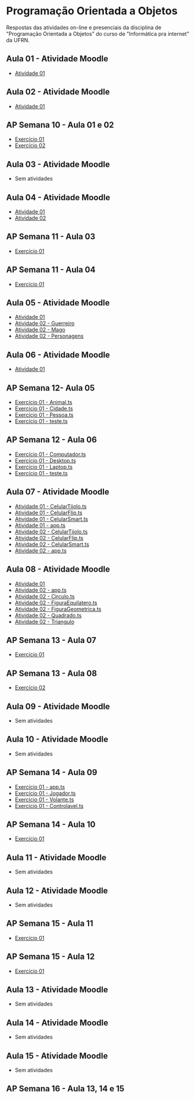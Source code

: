 # Programação Orientada a Objetos
 Respostas das atividades on-line e presenciais da disciplina de "Programação Orientada a Objetos" do curso de "Informática pra internet" da UFRN.
 
## Aula 01 - Atividade Moodle
* [Atividade 01](https://github.com/felipemadu13/JavaScript_IMD/blob/47457d6591cba57582d44b61ab80f79b493f8708/Programa%C3%A7%C3%A3o%20Orientada%20a%20Objetos/Atividades_Moodle/Aula%2001/atividade_01.txt)

## Aula 02 - Atividade Moodle
* [Atividade 01](https://github.com/felipemadu13/JavaScript_IMD/blob/0672a938d3f53cc5a9b7b3f99f46b48a2822a641/Programa%C3%A7%C3%A3o%20Orientada%20a%20Objetos/Atividades_Moodle/Aula%2002/Atividade%2001/atividade_01.ts)

## AP Semana 10 - Aula 01 e 02
* [Exercício 01](https://github.com/felipemadu13/JavaScript_IMD/blob/c8b9dd383ce985837541224c24dcf51ae7412756/Programa%C3%A7%C3%A3o%20Orientada%20a%20Objetos/Atividades_Presenciais/Semana%2010/poo_aula_01_02_ex001.js)
* [Exercício 02](https://github.com/felipemadu13/JavaScript_IMD/blob/c8b9dd383ce985837541224c24dcf51ae7412756/Programa%C3%A7%C3%A3o%20Orientada%20a%20Objetos/Atividades_Presenciais/Semana%2010/poo_aula_01_02_ex002.js)

## Aula 03 - Atividade Moodle
* Sem atividades

## Aula 04 - Atividade Moodle
* [Atividade 01](https://github.com/felipemadu13/JavaScript_IMD/blob/19d8774f8c86797f017aba75d4ec940b1f79d9bc/Programa%C3%A7%C3%A3o%20Orientada%20a%20Objetos/Atividades_Moodle/Aula%2004/Atividade_01.txt)
* [Atividade 02](https://github.com/felipemadu13/JavaScript_IMD/blob/d913de531f2aeb9f8f2ffd8d1952aee6f76f3e2d/Programa%C3%A7%C3%A3o%20Orientada%20a%20Objetos/Atividades_Moodle/Aula%2004/Atividade_02.ts)

## AP Semana 11 - Aula 03
* [Exercício 01](https://github.com/felipemadu13/JavaScript_IMD/blob/b77ce737a2edb73afa06cedf0d4d2dbdc6790ea8/Programa%C3%A7%C3%A3o%20Orientada%20a%20Objetos/Atividades_Presenciais/Semana%2011/poo_aula_03_ex001.js)

## AP Semana 11 - Aula 04
* [Exercício 01](https://github.com/felipemadu13/JavaScript_IMD/blob/b77ce737a2edb73afa06cedf0d4d2dbdc6790ea8/Programa%C3%A7%C3%A3o%20Orientada%20a%20Objetos/Atividades_Presenciais/Semana%2011/poo_aula_04_ex001.js)

## Aula 05 - Atividade Moodle
* [Atividade 01](https://github.com/felipemadu13/JavaScript_IMD/blob/430f0a67648f53afa0c53d596e7d5c7b7d78726a/Programa%C3%A7%C3%A3o%20Orientada%20a%20Objetos/Atividades_Moodle/Aula%2005/Atividade_01.txt)
* [Atividade 02 - Guerreiro](https://github.com/felipemadu13/JavaScript_IMD/blob/430f0a67648f53afa0c53d596e7d5c7b7d78726a/Programa%C3%A7%C3%A3o%20Orientada%20a%20Objetos/Atividades_Moodle/Aula%2005/Atividade_02/Guerreiro.ts)
* [Atividade 02 - Mago](https://github.com/felipemadu13/JavaScript_IMD/blob/430f0a67648f53afa0c53d596e7d5c7b7d78726a/Programa%C3%A7%C3%A3o%20Orientada%20a%20Objetos/Atividades_Moodle/Aula%2005/Atividade_02/Mago.ts)
* [Atividade 02 - Personagens](https://github.com/felipemadu13/JavaScript_IMD/blob/430f0a67648f53afa0c53d596e7d5c7b7d78726a/Programa%C3%A7%C3%A3o%20Orientada%20a%20Objetos/Atividades_Moodle/Aula%2005/Atividade_02/Personagens.ts)

## Aula 06 - Atividade Moodle
* [Atividade 01](https://github.com/felipemadu13/JavaScript_IMD/blob/da79ca3060229ddf1b274060d166cdfe7c344467/Programa%C3%A7%C3%A3o%20Orientada%20a%20Objetos/Atividades_Moodle/Aula%2006/Atividade_01.txt)

## AP Semana 12- Aula 05
* [Exercício 01 - Animal.ts](https://github.com/felipemadu13/JavaScript_IMD/blob/c9c1cfd753a90ca4dd91a01e9085333a829cf60b/Programa%C3%A7%C3%A3o%20Orientada%20a%20Objetos/Atividades_Presenciais/Semana%2012/poo_aula_05_ex001/Animal.ts)
* [Exercício 01 - Cidade.ts](https://github.com/felipemadu13/JavaScript_IMD/blob/c9c1cfd753a90ca4dd91a01e9085333a829cf60b/Programa%C3%A7%C3%A3o%20Orientada%20a%20Objetos/Atividades_Presenciais/Semana%2012/poo_aula_05_ex001/Cidade.ts)
* [Exercício 01 - Pessoa.ts](https://github.com/felipemadu13/JavaScript_IMD/blob/c9c1cfd753a90ca4dd91a01e9085333a829cf60b/Programa%C3%A7%C3%A3o%20Orientada%20a%20Objetos/Atividades_Presenciais/Semana%2012/poo_aula_05_ex001/Pessoa.ts)
* [Exercício 01 - teste.ts](https://github.com/felipemadu13/JavaScript_IMD/blob/c9c1cfd753a90ca4dd91a01e9085333a829cf60b/Programa%C3%A7%C3%A3o%20Orientada%20a%20Objetos/Atividades_Presenciais/Semana%2012/poo_aula_05_ex001/teste.ts)

## AP Semana 12 - Aula 06
* [Exercício 01 - Computador.ts](https://github.com/felipemadu13/JavaScript_IMD/blob/c9c1cfd753a90ca4dd91a01e9085333a829cf60b/Programa%C3%A7%C3%A3o%20Orientada%20a%20Objetos/Atividades_Presenciais/Semana%2012/poo_aula_06_ex001/Computador.ts)
* [Exercício 01 - Desktop.ts](https://github.com/felipemadu13/JavaScript_IMD/blob/c9c1cfd753a90ca4dd91a01e9085333a829cf60b/Programa%C3%A7%C3%A3o%20Orientada%20a%20Objetos/Atividades_Presenciais/Semana%2012/poo_aula_06_ex001/Desktop.ts)
* [Exercício 01 - Laptop.ts](https://github.com/felipemadu13/JavaScript_IMD/blob/c9c1cfd753a90ca4dd91a01e9085333a829cf60b/Programa%C3%A7%C3%A3o%20Orientada%20a%20Objetos/Atividades_Presenciais/Semana%2012/poo_aula_06_ex001/Laptop.ts)
* [Exercício 01 - teste.ts](https://github.com/felipemadu13/JavaScript_IMD/blob/c9c1cfd753a90ca4dd91a01e9085333a829cf60b/Programa%C3%A7%C3%A3o%20Orientada%20a%20Objetos/Atividades_Presenciais/Semana%2012/poo_aula_06_ex001/teste.ts)

## Aula 07 - Atividade Moodle
* [Atividade 01 - CelularTijolo.ts](https://github.com/felipemadu13/JavaScript_IMD/blob/732b0570688476cca41900f535210aad73b3ddd8/Programa%C3%A7%C3%A3o%20Orientada%20a%20Objetos/Atividades_Moodle/Aula%2007/Atividade_01/CelularTijolo.ts)
* [Atividade 01 - CelularFlip.ts](https://github.com/felipemadu13/JavaScript_IMD/blob/732b0570688476cca41900f535210aad73b3ddd8/Programa%C3%A7%C3%A3o%20Orientada%20a%20Objetos/Atividades_Moodle/Aula%2007/Atividade_01/CelularFlip.ts)
* [Atividade 01 - CelularSmart.ts](https://github.com/felipemadu13/JavaScript_IMD/blob/732b0570688476cca41900f535210aad73b3ddd8/Programa%C3%A7%C3%A3o%20Orientada%20a%20Objetos/Atividades_Moodle/Aula%2007/Atividade_01/CelularSmart.ts)
* [Atividade 01 - app.ts](https://github.com/felipemadu13/JavaScript_IMD/blob/732b0570688476cca41900f535210aad73b3ddd8/Programa%C3%A7%C3%A3o%20Orientada%20a%20Objetos/Atividades_Moodle/Aula%2007/Atividade_01/app.ts)
* [Atividade 02 - CelularTijolo.ts](https://github.com/felipemadu13/JavaScript_IMD/blob/00fab20484309841ddf50503328af1eab26a9de6/Programa%C3%A7%C3%A3o%20Orientada%20a%20Objetos/Atividades_Moodle/Aula%2007/Atividade_02/CelularTijolo.ts)
* [Atividade 02 - CelularFlip.ts](https://github.com/felipemadu13/JavaScript_IMD/blob/00fab20484309841ddf50503328af1eab26a9de6/Programa%C3%A7%C3%A3o%20Orientada%20a%20Objetos/Atividades_Moodle/Aula%2007/Atividade_02/CelularFlip.ts)
* [Atividade 02 - CelularSmart.ts](https://github.com/felipemadu13/JavaScript_IMD/blob/00fab20484309841ddf50503328af1eab26a9de6/Programa%C3%A7%C3%A3o%20Orientada%20a%20Objetos/Atividades_Moodle/Aula%2007/Atividade_02/CelularSmart.ts)
* [Atividade 02 - app.ts](https://github.com/felipemadu13/JavaScript_IMD/blob/00fab20484309841ddf50503328af1eab26a9de6/Programa%C3%A7%C3%A3o%20Orientada%20a%20Objetos/Atividades_Moodle/Aula%2007/Atividade_02/app.ts)

## Aula 08 - Atividade Moodle
* [Atividade 01](https://github.com/felipemadu13/JavaScript_IMD/blob/daf71e21d69aad3d4ff0056487ea8572f9c4dbb0/Programa%C3%A7%C3%A3o%20Orientada%20a%20Objetos/Atividades_Moodle/Aula%2008/Atividade_01.txt)
* [Atividade 02 - app.ts](https://github.com/felipemadu13/JavaScript_IMD/blob/5fb26a3a52f70304d274a91351cccb4aacd995b6/Programa%C3%A7%C3%A3o%20Orientada%20a%20Objetos/Atividades_Moodle/Aula%2008/Atividade_02/app.ts)
* [Atividade 02 - Circulo.ts](https://github.com/felipemadu13/JavaScript_IMD/blob/5fb26a3a52f70304d274a91351cccb4aacd995b6/Programa%C3%A7%C3%A3o%20Orientada%20a%20Objetos/Atividades_Moodle/Aula%2008/Atividade_02/Circulo.ts)
* [Atividade 02 - FiguraEquilatero.ts](https://github.com/felipemadu13/JavaScript_IMD/blob/5fb26a3a52f70304d274a91351cccb4aacd995b6/Programa%C3%A7%C3%A3o%20Orientada%20a%20Objetos/Atividades_Moodle/Aula%2008/Atividade_02/FiguraEquilatero.ts)
* [Atividade 02 - FiguraGeometrica.ts](https://github.com/felipemadu13/JavaScript_IMD/blob/5fb26a3a52f70304d274a91351cccb4aacd995b6/Programa%C3%A7%C3%A3o%20Orientada%20a%20Objetos/Atividades_Moodle/Aula%2008/Atividade_02/FiguraGeometrica.ts)
* [Atividade 02 - Quadrado.ts](https://github.com/felipemadu13/JavaScript_IMD/blob/5fb26a3a52f70304d274a91351cccb4aacd995b6/Programa%C3%A7%C3%A3o%20Orientada%20a%20Objetos/Atividades_Moodle/Aula%2008/Atividade_02/Quadrado.ts)
* [Atividade 02 - Triangulo](https://github.com/felipemadu13/JavaScript_IMD/blob/5fb26a3a52f70304d274a91351cccb4aacd995b6/Programa%C3%A7%C3%A3o%20Orientada%20a%20Objetos/Atividades_Moodle/Aula%2008/Atividade_02/Triangulo.ts)

## AP Semana 13 - Aula 07
* [Exercício 01](https://github.com/felipemadu13/JavaScript_IMD/blob/0e0d07d715b857ca07293b4235d0c111accd6736/Programa%C3%A7%C3%A3o%20Orientada%20a%20Objetos/Atividades_Presenciais/Semana%2013/poo_aula_07_ex001.ts)

## AP Semana 13 - Aula 08
* [Exercício 02](https://github.com/felipemadu13/JavaScript_IMD/blob/b77ce737a2edb73afa06cedf0d4d2dbdc6790ea8/Programa%C3%A7%C3%A3o%20Orientada%20a%20Objetos/Atividades_Presenciais/Semana%2013/poo_aula_08_ex001.ts)

## Aula 09 - Atividade Moodle
* Sem atividades

## Aula 10 - Atividade Moodle
* Sem atividades

## AP Semana 14 - Aula 09
* [Exercício 01 - app.ts](https://github.com/felipemadu13/JavaScript_IMD/blob/4a032740a70bb827332fca8da7ff374c73be4801/Programa%C3%A7%C3%A3o%20Orientada%20a%20Objetos/Atividades_Presenciais/Semana%2014/poo_aula_09_ex001/app.ts)
* [Exercício 01 - Jogador.ts](https://github.com/felipemadu13/JavaScript_IMD/blob/4a032740a70bb827332fca8da7ff374c73be4801/Programa%C3%A7%C3%A3o%20Orientada%20a%20Objetos/Atividades_Presenciais/Semana%2014/poo_aula_09_ex001/Jogador.ts)
* [Exercício 01 - Volante.ts](https://github.com/felipemadu13/JavaScript_IMD/blob/4a032740a70bb827332fca8da7ff374c73be4801/Programa%C3%A7%C3%A3o%20Orientada%20a%20Objetos/Atividades_Presenciais/Semana%2014/poo_aula_09_ex001/Volante.ts)
* [Exercício 01 - Controlavel.ts](https://github.com/felipemadu13/JavaScript_IMD/blob/4a032740a70bb827332fca8da7ff374c73be4801/Programa%C3%A7%C3%A3o%20Orientada%20a%20Objetos/Atividades_Presenciais/Semana%2014/poo_aula_09_ex001/Controlavel.ts)

## AP Semana 14 - Aula 10
* [Exercício 01](https://github.com/felipemadu13/JavaScript_IMD/blob/59fe24a606f3c8060de17b064c48228b083d2a21/Programa%C3%A7%C3%A3o%20Orientada%20a%20Objetos/Atividades_Presenciais/Semana%2014/poo_aula_10_ex001/poo_aula_10_ex001.ts)

## Aula 11 - Atividade Moodle
* Sem atividades

## Aula 12 - Atividade Moodle
* Sem atividades

## AP Semana 15 - Aula 11
* [Exercício 01](https://github.com/felipemadu13/JavaScript_IMD/blob/d75581c30ee75de4fd34916d517dba19b1b9f1e7/Programa%C3%A7%C3%A3o%20Orientada%20a%20Objetos/Atividades_Presenciais/Semana%2015/poo_aula_11_ex001.ts)

## AP Semana 15 - Aula 12
* [Exercício 01](https://github.com/felipemadu13/JavaScript_IMD/blob/d75581c30ee75de4fd34916d517dba19b1b9f1e7/Programa%C3%A7%C3%A3o%20Orientada%20a%20Objetos/Atividades_Presenciais/Semana%2015/poo_aula_12_ex001.ts)

## Aula 13 - Atividade Moodle
* Sem atividades

## Aula 14 - Atividade Moodle
* Sem atividades

## Aula 15 - Atividade Moodle
* Sem atividades

## AP Semana 16 - Aula 13, 14 e 15
